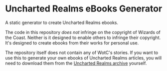 # Uncharted Realms eBooks Generator
A static generator to create Uncharted Realms ebooks.

The code in this repository _does not_ infringe on the copyright of Wizards of the Coast.
Neither is it designed to enable others to infringe their copyright.
It's designed to create ebooks from their works for personal use.

The repository itself does not contain any of WotC's stories.
If you want to use this to generate your own ebooks of Uncharted Realms articles,
you will need to download them from the
[Uncharted Realms archive](http://magic.wizards.com/en/articles/columns/uncharted-realms-archive)
yourself.

